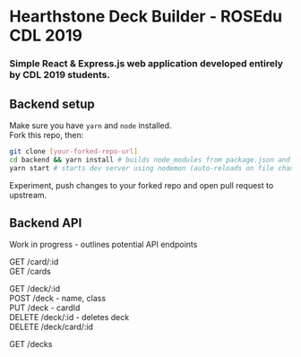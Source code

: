# Hearthstone Deck Builder - ROSEdu CDL 2019
### Simple React & Express.js web application developed entirely by CDL 2019 students.

## Backend setup
Make sure you have `yarn` and `node` installed.  
Fork this repo, then:
```sh
git clone [your-forked-repo-url]
cd backend && yarn install # builds node_modules from package.json and yarn.lock
yarn start # starts dev server using nodemon (auto-reloads on file changes)
```
Experiment, push changes to your forked repo and open pull request to upstream. 

## Backend API

Work in progress - outlines potential API endpoints

GET /card/:id  
GET /cards  

GET /deck/:id  
POST /deck - name, class  
PUT /deck - cardId  
DELETE /deck/:id - deletes deck  
DELETE /deck/card/:id

GET /decks  

